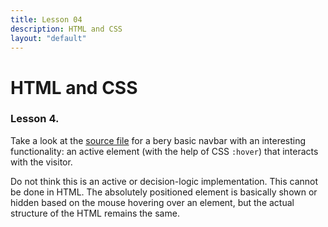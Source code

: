 ```yaml
---
title: Lesson 04
description: HTML and CSS
layout: "default"
---
```


# HTML and CSS
### Lesson 4.

Take a look at the [source file](https://github.com/alsofronie/learn-php/blob/master/sources/simple-navbar.html) for a bery basic navbar with an interesting functionality: an active element (with the help of CSS `:hover`) that interacts with the visitor.

Do not think this is an active or decision-logic implementation. This cannot be done in HTML. The absolutely positioned element is basically shown or hidden based on the mouse hovering over an element, but the actual structure of the HTML remains the same.
